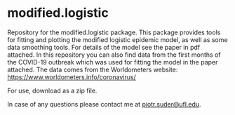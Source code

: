 
# modified.logistic

<!-- badges: start -->
<!-- badges: end -->

Repository for the modified.logistic package. This package provides tools for fitting and plotting the modified logistic epidemic model, as well as some data smoothing tools. For details of the model see the paper in pdf attached. In this repository you can also find data from the first months of the COVID-19 outbreak which was used for fitting the model in the paper attached. The data comes from the Worldometers website: https://www.worldometers.info/coronavirus/

For use, download as a zip file. 

In case of any questions please contact me at piotr.suder@ufl.edu.


